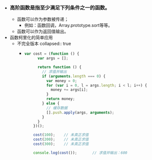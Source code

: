 - ### 高阶函数是指至少满足下列条件之一的函数。
	- 函数可以作为参数被传递；
		- 例如：函数回调，Array.prototype.sort等等。
	- 函数可以作为返回值输出。
- 函数柯里化的简单应用
	- 不完全版本
	  collapsed:: true
		- ```javaScript
		  var cost = (function () {
		        var args = [];
		  
		        return function () {
		          // 求值并输出
		          if (arguments.length === 0) {
		            var money = 0;
		            for (var i = 0, l = args.length; i < l; i++) {
		              money += args[i];
		            }
		            return money;
		          } else {
		            // 缓存数据
		            [].push.apply(args, arguments);
		          }
		        }
		      })();
		  
		      cost(100);    // 未真正求值
		      cost(200);    // 未真正求值
		      cost(300);    // 未真正求值
		  
		      console.log(cost());       // 求值并输出：600
		  ```